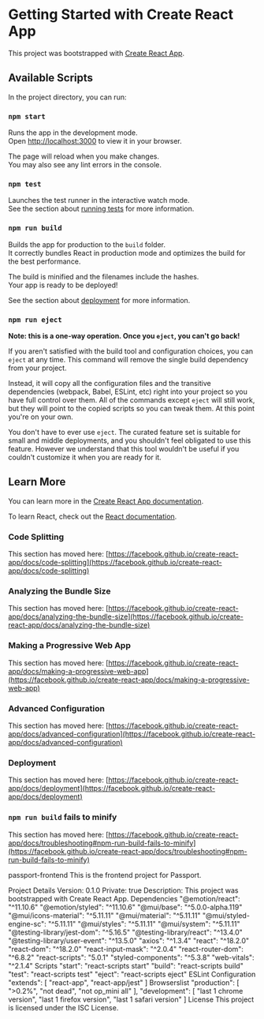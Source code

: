 # Getting Started with Create React App

This project was bootstrapped with [Create React App](https://github.com/facebook/create-react-app).

## Available Scripts

In the project directory, you can run:

### `npm start`

Runs the app in the development mode.\
Open [http://localhost:3000](http://localhost:3000) to view it in your browser.

The page will reload when you make changes.\
You may also see any lint errors in the console.

### `npm test`

Launches the test runner in the interactive watch mode.\
See the section about [running tests](https://facebook.github.io/create-react-app/docs/running-tests) for more information.

### `npm run build`

Builds the app for production to the `build` folder.\
It correctly bundles React in production mode and optimizes the build for the best performance.

The build is minified and the filenames include the hashes.\
Your app is ready to be deployed!

See the section about [deployment](https://facebook.github.io/create-react-app/docs/deployment) for more information.

### `npm run eject`

**Note: this is a one-way operation. Once you `eject`, you can't go back!**

If you aren't satisfied with the build tool and configuration choices, you can `eject` at any time. This command will remove the single build dependency from your project.

Instead, it will copy all the configuration files and the transitive dependencies (webpack, Babel, ESLint, etc) right into your project so you have full control over them. All of the commands except `eject` will still work, but they will point to the copied scripts so you can tweak them. At this point you're on your own.

You don't have to ever use `eject`. The curated feature set is suitable for small and middle deployments, and you shouldn't feel obligated to use this feature. However we understand that this tool wouldn't be useful if you couldn't customize it when you are ready for it.

## Learn More

You can learn more in the [Create React App documentation](https://facebook.github.io/create-react-app/docs/getting-started).

To learn React, check out the [React documentation](https://reactjs.org/).

### Code Splitting

This section has moved here: [https://facebook.github.io/create-react-app/docs/code-splitting](https://facebook.github.io/create-react-app/docs/code-splitting)

### Analyzing the Bundle Size

This section has moved here: [https://facebook.github.io/create-react-app/docs/analyzing-the-bundle-size](https://facebook.github.io/create-react-app/docs/analyzing-the-bundle-size)

### Making a Progressive Web App

This section has moved here: [https://facebook.github.io/create-react-app/docs/making-a-progressive-web-app](https://facebook.github.io/create-react-app/docs/making-a-progressive-web-app)

### Advanced Configuration

This section has moved here: [https://facebook.github.io/create-react-app/docs/advanced-configuration](https://facebook.github.io/create-react-app/docs/advanced-configuration)

### Deployment

This section has moved here: [https://facebook.github.io/create-react-app/docs/deployment](https://facebook.github.io/create-react-app/docs/deployment)

### `npm run build` fails to minify

This section has moved here: [https://facebook.github.io/create-react-app/docs/troubleshooting#npm-run-build-fails-to-minify](https://facebook.github.io/create-react-app/docs/troubleshooting#npm-run-build-fails-to-minify)

passport-frontend
This is the frontend project for Passport.

Project Details
Version: 0.1.0
Private: true
Description: This project was bootstrapped with Create React App.
Dependencies
"@emotion/react": "^11.10.6"
"@emotion/styled": "^11.10.6"
"@mui/base": "^5.0.0-alpha.119"
"@mui/icons-material": "^5.11.11"
"@mui/material": "^5.11.11"
"@mui/styled-engine-sc": "^5.11.11"
"@mui/styles": "^5.11.11"
"@mui/system": "^5.11.11"
"@testing-library/jest-dom": "^5.16.5"
"@testing-library/react": "^13.4.0"
"@testing-library/user-event": "^13.5.0"
"axios": "^1.3.4"
"react": "^18.2.0"
"react-dom": "^18.2.0"
"react-input-mask": "^2.0.4"
"react-router-dom": "^6.8.2"
"react-scripts": "5.0.1"
"styled-components": "^5.3.8"
"web-vitals": "^2.1.4"
Scripts
"start": "react-scripts start"
"build": "react-scripts build"
"test": "react-scripts test"
"eject": "react-scripts eject"
ESLint Configuration
"extends": [
"react-app",
"react-app/jest"
]
Browserslist
"production": [
">0.2%",
"not dead",
"not op_mini all"
],
"development": [
"last 1 chrome version",
"last 1 firefox version",
"last 1 safari version"
]
License
This project is licensed under the ISC License.
